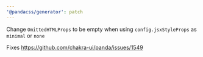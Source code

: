 ```yaml
---
'@pandacss/generator': patch
---
```


Change `OmittedHTMLProps` to be empty when using `config.jsxStyleProps` as `minimal` or `none`

Fixes https://github.com/chakra-ui/panda/issues/1549
